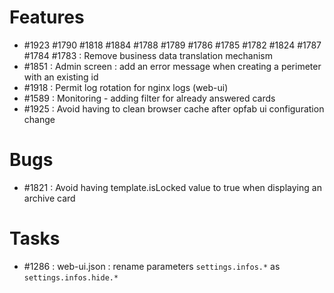 

# Features



* #1923 #1790 #1818 #1884 #1788 #1789 #1786 #1785 #1782 #1824 #1787 #1784 #1783 : Remove business data translation mechanism
* #1851 : Admin screen : add an error message when creating a perimeter with an existing id 
* #1918 : Permit log rotation for nginx logs (web-ui)
* #1589 : Monitoring - adding filter for already answered cards
* #1925 : Avoid having to clean browser cache after opfab ui configuration change

# Bugs

* #1821 : Avoid having template.isLocked value to true when displaying an archive card

# Tasks

* #1286 : web-ui.json : rename parameters `settings.infos.*` as `settings.infos.hide.*`


